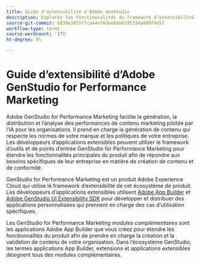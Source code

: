 ```yaml
---
title: Guide d’extensibilité d’Adobe GenStudio
description: Explorez les fonctionnalités du framework d’extensibilité de GenStudio for Performance Marketing.
source-git-commit: 6830e345577ca44ef8dee8de6195314a899f4e57
workflow-type: tm+mt
source-wordcount: '171'
ht-degree: 0%

---
```


# Guide d’extensibilité d’Adobe GenStudio for Performance Marketing

Adobe GenStudio for Performance Marketing facilite la génération, la distribution et l’analyse des performances de contenu marketing pilotée par l’IA pour les organisations. Il prend en charge la génération de contenu qui respecte les normes de votre marque et les politiques de votre entreprise. Les développeurs d’applications extensibles peuvent utiliser le framework d’outils et de points d’entrée GenStudio for Performance Marketing pour étendre les fonctionnalités principales du produit afin de répondre aux besoins spécifiques de leur entreprise en matière de création de contenu et de conformité.

GenStudio for Performance Marketing est un produit Adobe Experience Cloud qui utilise le framework d’extensibilité de cet écosystème de produit. Les développeurs d’applications extensibles utilisent [Adobe App Builder](https://developer.adobe.com/app-builder/) et [Adobe GenStudio UI Extensibility SDK](https://github.com/adobe/genstudio-uix-sdk) pour développer et distribuer des applications personnalisées qui prennent en charge des cas d’utilisation spécifiques.

Les GenStudio for Performance Marketing _modules complémentaires_ sont les applications Adobe App Builder que vous créez pour étendre les fonctionnalités du produit afin de prendre en charge la création et la validation de contenu de votre organisation. Dans l’écosystème GenStudio, les termes applications App Builder, extensions et applications extensibles désignent tous des modules complémentaires.
